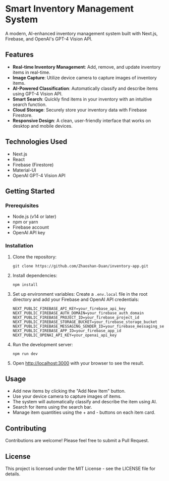 # Smart Inventory Management System

A modern, AI-enhanced inventory management system built with Next.js, Firebase, and OpenAI's GPT-4 Vision API.

## Features

- **Real-time Inventory Management**: Add, remove, and update inventory items in real-time.
- **Image Capture**: Utilize device camera to capture images of inventory items.
- **AI-Powered Classification**: Automatically classify and describe items using GPT-4 Vision API.
- **Smart Search**: Quickly find items in your inventory with an intuitive search function.
- **Cloud Storage**: Securely store your inventory data with Firebase Firestore.
- **Responsive Design**: A clean, user-friendly interface that works on desktop and mobile devices.

## Technologies Used

- Next.js
- React
- Firebase (Firestore)
- Material-UI
- OpenAI GPT-4 Vision API

## Getting Started

### Prerequisites

- Node.js (v14 or later)
- npm or yarn
- Firebase account
- OpenAI API key

### Installation

1. Clone the repository:
   ```
   git clone https://github.com/Zhaoshan-Duan/inventory-app.git
   ```

2. Install dependencies:
   ```
   npm install
   ```

3. Set up environment variables:
   Create a `.env.local` file in the root directory and add your Firebase and OpenAI API credentials:
   ```
   NEXT_PUBLIC_FIREBASE_API_KEY=your_firebase_api_key
   NEXT_PUBLIC_FIREBASE_AUTH_DOMAIN=your_firebase_auth_domain
   NEXT_PUBLIC_FIREBASE_PROJECT_ID=your_firebase_project_id
   NEXT_PUBLIC_FIREBASE_STORAGE_BUCKET=your_firebase_storage_bucket
   NEXT_PUBLIC_FIREBASE_MESSAGING_SENDER_ID=your_firebase_messaging_sender_id
   NEXT_PUBLIC_FIREBASE_APP_ID=your_firebase_app_id
   NEXT_PUBLIC_OPENAI_API_KEY=your_openai_api_key
   ```

4. Run the development server:
   ```
   npm run dev
   ```

5. Open [http://localhost:3000](http://localhost:3000) with your browser to see the result.

## Usage

- Add new items by clicking the "Add New Item" button.
- Use your device camera to capture images of items.
- The system will automatically classify and describe the item using AI.
- Search for items using the search bar.
- Manage item quantities using the + and - buttons on each item card.

## Contributing

Contributions are welcome! Please feel free to submit a Pull Request.

## License

This project is licensed under the MIT License - see the LICENSE file for details.

